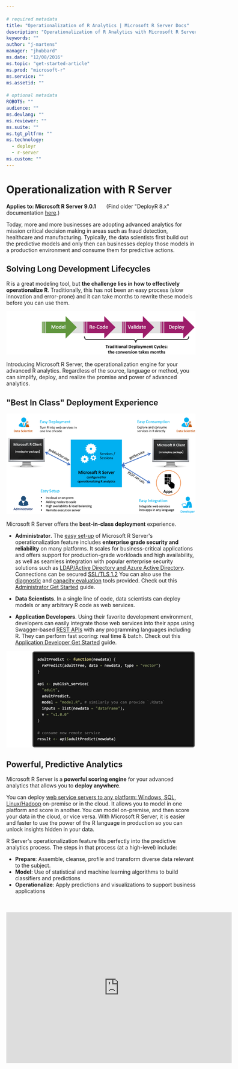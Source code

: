 ```yaml
---

# required metadata
title: "Operationalization of R Analytics | Microsoft R Server Docs"
description: "Operationalization of R Analytics with Microsoft R Server"
keywords: ""
author: "j-martens"
manager: "jhubbard"
ms.date: "12/08/2016"
ms.topic: "get-started-article"
ms.prod: "microsoft-r"
ms.service: ""
ms.assetid: ""

# optional metadata
ROBOTS: ""
audience: ""
ms.devlang: ""
ms.reviewer: ""
ms.suite: ""
ms.tgt_pltfrm: ""
ms.technology: 
  - deployr
  - r-server
ms.custom: ""
---
```


# Operationalization with R Server

**Applies to:  Microsoft R Server 9.0.1**  &nbsp;&nbsp;&nbsp;&nbsp;&nbsp; (Find older "DeployR 8.x" documentation [here](../deployr-about.md).)

Today, more and more businesses are adopting advanced analytics for mission critical decision making in areas such as fraud detection, healthcare and manufacturing. Typically, the data scientists first build out the predictive models and only then can businesses deploy those models in a production environment and consume them for predictive actions. 

## Solving Long Development Lifecycles

R is a great modeling tool, but **the challenge lies in how to effectively operationalize R**. Traditionally, this has not been an easy process (slow innovation and error-prone) and it can take months to rewrite these models before you can use them. 

![Operationalization Engine](../media/o16n/about-traditional-challenge.png) 

Introducing Microsoft R Server, the operationalization engine for your advanced R analytics. Regardless of the source, language or method, you can simplify, deploy, and realize the promise and power of advanced analytics.

<!--
## What You Get with R Server Operationalization

Once you [configure R Server for operationalization](configuration-initial.md) for R Server, you can: 

||Key Operationalization Features|
|-|-|
|![1](../media/o16n/about-1.png)|● Data scientists turn R analytics into Web services in one line of code<br>● Developers use Swagger-based [REST APIs](api.md) that are [easy to consume](app-developer-get-started.md) <br>&nbsp; &nbsp; with any programming languages including R|
|![2](../media/o16n/about-2.png)|● Deploy [web service servers to any platform: Windows, SQL, Linux/Hadoop](configuration-initial.md)<br>● Do so on-premise or in the cloud|
|![3](../media/o16n/about-3.png)|● Perform fast scoring: real time & batch <br>● Scale to a grid for powerful computing with load balancing<br>● Use [diagnostic](admin-diagnostics.md) and [capacity evaluation](admin-evaluate-capacity.md) tools|
|![4](../media/o16n/about-4.png)|● Integrate with [enterprise authentication (AD/LDAP or Azure AD)](security-authentication.md)<br>● Connect securely: [HTTPS with SSL/TLS 1.2](security-https.md)<br>● Enterprise grade high availability|
-->

## "Best In Class" Deployment Experience

![Personas](../media/o16n/about-personas.png)

Microsoft R Server offers the **best-in-class deployment** experience. 

+ **Administrator**. The [easy set-up](configuration-initial.md) of Microsoft R Server's operationalization feature includes **enterprise grade security and reliability** on many platforms. It scales for business-critical applications and offers support for production-grade workloads and high availability, as well as seamless integration with popular enterprise security solutions such as [LDAP/Active Directory and Azure Active Directory](security-authentication.md). Connections can be secured [SSL/TLS 1.2](security-https.md) You can also use the [diagnostic](admin-diagnostics.md) and [capacity evaluation](admin-evaluate-capacity.md) tools provided. Check out this [Administrator Get Started](admin-get-started.md) guide.

+ **Data Scientists**. In a single line of code, data scientists can deploy  models or any arbitrary R code as web services. 

+ **Application Developers**. Using their favorite development environment, developers can easily integrate those web services into their apps using Swagger-based [REST APIs](api.md) with any programming languages including R.  They can perform fast scoring: real time & batch. Check out this [Application Developer Get Started](app-developer-get-started.md) guide.

![Operationalization Engine](../media/o16n/about-consumption.png)


## Powerful, Predictive Analytics

Microsoft R Server is a **powerful scoring engine** for your advanced analytics that allows you to **deploy anywhere**. 

You can deploy [web service servers to any platform: Windows, SQL, Linux/Hadoop](configuration-initial.md) on-premise or in the cloud.  It allows you to model in one platform and score in another. You can model on-premise, and then score your data in the cloud, or vice versa.  With Microsoft R Server, it is easier and faster to use the power of the R language in production so you can unlock insights hidden in your data. 

R Server's operationalization feature fits perfectly into the predictive analytics process. The steps in that process (at a high-level) include:
+ **Prepare**:  Assemble, cleanse, profile and transform diverse data relevant to the subject.
+ **Model**:  Use of statistical and machine learning algorithms to build classifiers and predictions
+ **Operationalize**:  Apply predictions and visualizations to support business applications

<br>

<br>

<div align=center><iframe src="https://www.youtube.com/embed/InP1UO8BNSo" width="600" height="400" allowFullScreen frameBorder="0"></iframe></div>
